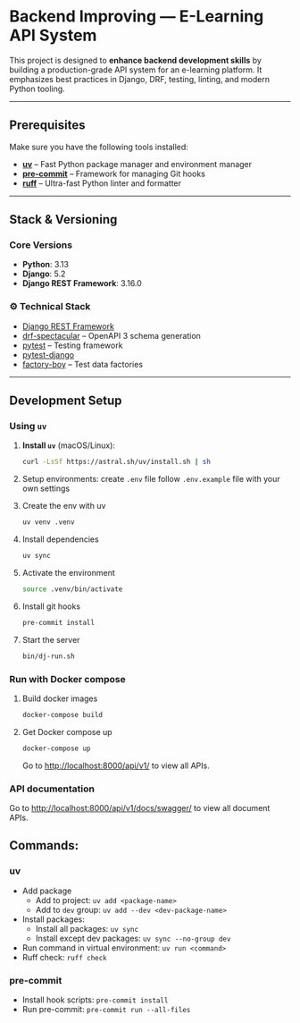 # Backend Improving — E-Learning API System

This project is designed to **enhance backend development skills** by building a production-grade API system for an e-learning platform. It emphasizes best practices in Django, DRF, testing, linting, and modern Python tooling.

---

## Prerequisites

Make sure you have the following tools installed:

-   [**uv**](https://docs.astral.sh/uv) – Fast Python package manager and environment manager
-   [**pre-commit**](https://pre-commit.com/) – Framework for managing Git hooks
-   [**ruff**](https://docs.astral.sh/ruff/) – Ultra-fast Python linter and formatter

---

## Stack & Versioning

### Core Versions

-   **Python**: 3.13
-   **Django**: 5.2
-   **Django REST Framework**: 3.16.0

### ⚙️ Technical Stack

-   [Django REST Framework](https://www.django-rest-framework.org/)
-   [drf-spectacular](https://drf-spectacular.readthedocs.io/en/latest/) – OpenAPI 3 schema generation
-   [pytest](https://docs.pytest.org/en/stable/) – Testing framework
-   [pytest-django](https://pytest-django.readthedocs.io/en/latest/)
-   [factory-boy](https://factoryboy.readthedocs.io/en/stable/) – Test data factories

---

## Development Setup

### Using `uv`

1. **Install `uv`** (macOS/Linux):

    ```bash
    curl -LsSf https://astral.sh/uv/install.sh | sh
    ```

2. Setup environments: create `.env` file follow `.env.example` file with your own settings

3. Create the env with uv

    ```bash
    uv venv .venv
    ```

4. Install dependencies

    ```bash
    uv sync
    ```

5. Activate the environment

    ```bash
    source .venv/bin/activate
    ```

6. Install git hooks

    ```bash
    pre-commit install
    ```

7. Start the server

    ```bash
    bin/dj-run.sh
    ```

### Run with Docker compose

1. Build docker images

    ```bash
    docker-compose build
    ```

2. Get Docker compose up

    ```bash
    docker-compose up
    ```

    Go to [http://localhost:8000/api/v1/](http://localhost:8000/api/v1/) to view all APIs.

### API documentation

Go to [http://localhost:8000/api/v1/docs/swagger/](http://localhost:8000/api/v1/docs/swagger/) to view all document APIs.

## Commands:

### uv

-   Add package
    -   Add to project: `uv add <package-name>`
    -   Add to `dev` group: `uv add --dev <dev-package-name>`
-   Install packages:
    -   Install all packages: `uv sync`
    -   Install except dev packages: `uv sync --no-group dev`
-   Run command in virtual environment: `uv run <command>`
-   Ruff check: `ruff check`

### pre-commit

-   Install hook scripts: `pre-commit install`
-   Run pre-commit: `pre-commit run --all-files`
